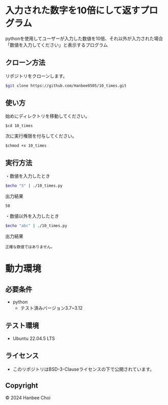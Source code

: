# 入力された数字を10倍にして返すプログラム

pythonを使用してユーザーが入力した数値を10倍、それ以外が入力された場合「数値を入力してください」と表示するプログラム

## クローン方法

リポジトリをクローンします。
```bash
$git clone https://github.com/Hanbee0505/10_times.git
```

## 使い方

始めにディレクトリを移動してください。
```
$cd 10_times
```
次に実行権限を付与してください。
```
$chmod +x 10_times
```

## 実行方法

・数値を入力したとき

```bash
$echo "5" | ./10_times.py
```

 出力結果

```
50
```

・数値以外を入力したとき

```bash
$echo "abc" | ./10_times.py
```

出力結果

```
正確な数値ではありません。
```

# 動力環境

## 必要条件
- python
  - テスト済みバージョン3.7~3.12

## テスト環境
- Ubuntu 22.04.5 LTS

## ライセンス
- このリポジトリはBSD-3-Clauseライセンスの下で公開されています。

## Copyright
© 2024 Hanbee Choi
